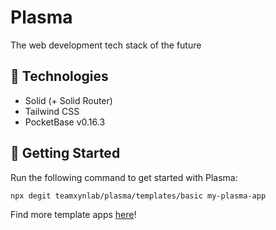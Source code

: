 # Plasma
The web development tech stack of the future

## 🤖 Technologies
- Solid (+ Solid Router)
- Tailwind CSS
- PocketBase v0.16.3

## 🚀 Getting Started
Run the following command to get started with Plasma:

```bash
npx degit teamxynlab/plasma/templates/basic my-plasma-app
```

Find more template apps [here](https://github.com/teamxynlab/plasma/tree/main/templates)!
